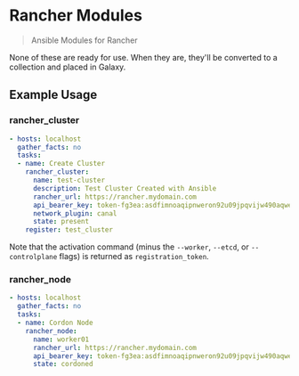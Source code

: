 # Rancher Modules
> Ansible Modules for Rancher

None of these are ready for use. When they are, they'll be converted to a collection and placed in Galaxy.

## Example Usage

### rancher_cluster

```yaml
- hosts: localhost
  gather_facts: no
  tasks:
  - name: Create Cluster
    rancher_cluster:
      name: test-cluster
      description: Test Cluster Created with Ansible
      rancher_url: https://rancher.mydomain.com
      api_bearer_key: token-fg3ea:asdfimnoaqipnweron92u09jpqvijw490aqwekmowipcn
      network_plugin: canal
      state: present
    register: test_cluster
```

Note that the activation command (minus the `--worker`, `--etcd`, or `--controlplane` flags) is returned as 
`registration_token`.

### rancher_node

```yaml
- hosts: localhost
  gather_facts: no
  tasks:
  - name: Cordon Node
    rancher_node:
      name: worker01
      rancher_url: https://rancher.mydomain.com
      api_bearer_key: token-fg3ea:asdfimnoaqipnweron92u09jpqvijw490aqwekmowipcn
      state: cordoned
```

